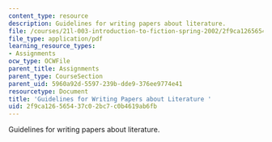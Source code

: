 ```yaml
---
content_type: resource
description: Guidelines for writing papers about literature.
file: /courses/21l-003-introduction-to-fiction-spring-2002/2f9ca126565437c02bc7c0b4619ab6fb_pride_and_prej.pdf
file_type: application/pdf
learning_resource_types:
- Assignments
ocw_type: OCWFile
parent_title: Assignments
parent_type: CourseSection
parent_uid: 5960a92d-5597-239b-dde9-376ee9774e41
resourcetype: Document
title: 'Guidelines for Writing Papers about Literature '
uid: 2f9ca126-5654-37c0-2bc7-c0b4619ab6fb
---
```

Guidelines for writing papers about literature.

